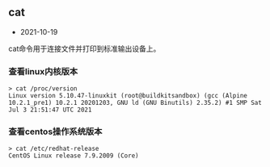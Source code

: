 ## cat

- 2021-10-19

cat命令用于连接文件并打印到标准输出设备上。

### 查看linux内核版本

```shell
> cat /proc/version
Linux version 5.10.47-linuxkit (root@buildkitsandbox) (gcc (Alpine 10.2.1_pre1) 10.2.1 20201203, GNU ld (GNU Binutils) 2.35.2) #1 SMP Sat Jul 3 21:51:47 UTC 2021
```

### 查看centos操作系统版本

```shell
> cat /etc/redhat-release
CentOS Linux release 7.9.2009 (Core)
```